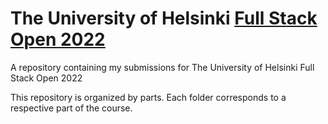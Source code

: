 # The University of Helsinki [Full Stack Open 2022](https://fullstackopen.com/en/)

A repository containing my submissions for The University of Helsinki Full Stack Open 2022 

This repository is organized by parts. Each folder corresponds to a respective part of the course.
